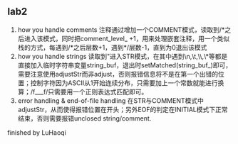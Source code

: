 ## lab2 
1. how you handle comments
    注释通过增加一个COMMENT模式，读取到/\*之后进入该模式，同时把comment_level_ +1，用来处理嵌套注释，用一个类似栈的方式，每遇到/\*之后层数+1，遇到\*/层数-1，直到为0退出该模式
2. how you handle strings
   读取到"进入STR模式，在其中遇到\n,\t,\\\\,\\*等都是直接加入临时字符串变量string_buf，退出时setMatched(string_buf_)即可，需要注意使用adjustStr而非adjust，否则报错信息将不是在第一个出错的位置；控制字符因为ASCII从1开始连续分布，只需要加上一个常数就能进行换算；/f___f/只需要用一个正则表达式匹配即可。
3. error handling & end-of-file handling
    在STR与COMMENT模式中adjustStr，从而使得报错位置在开头；另外EOF的判定在INITIAL模式下正常结束，否则需要报错unclosed string/comment.

finished by LuHaoqi